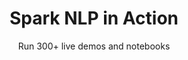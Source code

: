---
layout: demopagenew
title: Spark NLP in Action
subtitle: Run 300+ live demos and notebooks
full_width: true
permalink: /databricks_solution_accelerators
key: demo
article_header:
  type: demo
license: false
mode: immersivebg
show_edit_on_github: false
show_date: false
data:
  sections:  
    - title: Databricks Solution Accelerators
      excerpt: Notebooks
      secheader: yes
      secheader:
        - title: Databricks Solution Accelerators
          subtitle: Notebooks
          activemenu: databricks_solution_accelerators
      source: yes
      source: 
        - title: Automated PHI Removal
          id: automated_phi_removal  
          image: 
              src: /assets/images/Name_Entity_Recognition_on_Financial_Texts.svg
          image2: 
              src: /assets/images/Name_Entity_Recognition_on_Financial_Texts_f.svg
          excerpt: Detect and protect sensitive patient data with NLP.
          actions:
          - text: Databricks Notebook
            type: normal
            url: https://databricks.com/solutions/accelerators/automated-phi-removal
        - title: Oncology Real-World Data Extraction With NLP
          id: oncology_real_world_data_extraction_nlp
          image: 
              src: /assets/images/Recognize_ticker_alias_in_financial_texts.svg
          image2: 
              src: /assets/images/Recognize_ticker_alias_in_financial_texts_f.svg
          excerpt: Transform unstructured oncology notes into novel patient insights.
          actions:
          - text: Databricks Notebook
            type: normal
            url: https://databricks.com/solutions/accelerators/nlp-oncology/  
        - title: Adverse Drug Event Detection
          id: adverse_drug_event_detection
          image: 
              src: /assets/images/Extract_Entities_from_Whereas_clauses.svg
          image2: 
              src: /assets/images/Extract_Entities_from_Whereas_clauses_f.svg
          excerpt: Monitor drug safety with real-world data and NLP.
          actions:
          - text: Databricks Notebook
            type: normal
            url: https://databricks.com/solutions/accelerators/adverse-drug-event-detection/   
        - title: Toxicity Detection for Gaming
          id: toxicity_detection_gaming
          image: 
              src: /assets/images/Extract_public_companies_key_data_10_filings.svg
          image2: 
              src: /assets/images/Extract_public_companies_key_data_10_filings_f.svg
          excerpt: Foster healthier gaming communities with real-time detection of toxic language.
          actions:
          - text: Databricks Notebook
            type: normal
            url: https://databricks.com/solutions/accelerators/toxicity-detection-for-gaming         
---